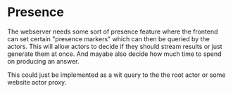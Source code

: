 # Presence

The webserver needs some sort of presence feature where the frontend can set certain "presence markers" which can then be queried by the actors. This will allow actors to decide if they should stream results or just generate them at once. And mayabe also decide how much time to spend on producing an answer.

This could just be implemented as a wit query to the the root actor or some website actor proxy.
